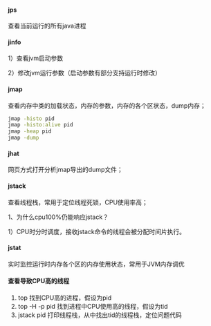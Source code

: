 #### jps
查看当前运行的所有java进程
#### jinfo
1）查看jvm启动参数

2）修改jvm运行参数（启动参数有部分支持运行时修改）

#### jmap
查看内存中类的加载状态，内存的参数，内存的各个区状态，dump内存；

```bash
jmap -histo pid
jmap -histo:alive pid
jmap -heap pid
jmap -dump
```

#### jhat
网页方式打开分析jmap导出的dump文件；
#### jstack
查看线程栈，常用于定位线程死锁，CPU使用率高；



1、为什么cpu100%仍能响应jstack？

1）CPU时分时调度，接收jstack命令的线程会被分配时间片执行。

#### jstat
实时监控运行时内存各个区的内存使用状态，常用于JVM内存调优

#### 查看导致CPU高的线程
1. top 找到CPU高的进程，假设为pid
2. top -H -p pid 找到进程中CPU使用高的线程，假设为tid
3. jstack pid 打印线程栈，从中找出tid的线程栈，定位问题代码